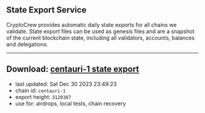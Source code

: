 ## State Export Service
CryptoCrew provides automatic daily state exports for all chains we validate. State export files can be used as genesis files and are a snapshot of the current blockchain state, including all validators, accounts, balances and delegations.

---
**Download: [centauri-1 state export](https://dl.ccvalidators.com/SERVICE/composable/centauri-1_export_3120387.json)**
---

- last updated: Sat Dec 30 2023 23:49:23
- chain id: `centauri-1`
- export height: `3120387`
- use for: airdrops, local tests, chain recovery
